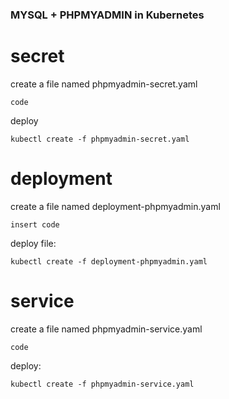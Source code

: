 ### MYSQL + PHPMYADMIN in Kubernetes

# secret

create a file named phpmyadmin-secret.yaml
```
code
```

deploy
```
kubectl create -f phpmyadmin-secret.yaml
```

# deployment

create a file named deployment-phpmyadmin.yaml
```
insert code
```

deploy file:
```
kubectl create -f deployment-phpmyadmin.yaml
```

# service
create a file named phpmyadmin-service.yaml
```
code 
```

deploy:
```
kubectl create -f phpmyadmin-service.yaml 
```